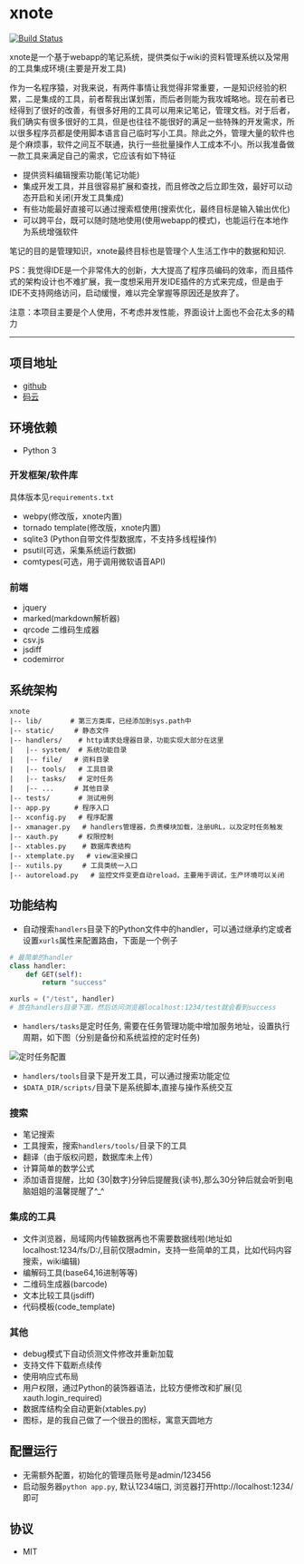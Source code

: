 # xnote

[![Build Status](https://travis-ci.org/xupingmao/xnote.svg?branch=master)](https://travis-ci.org/xupingmao/xnote)

xnote是一个基于webapp的笔记系统，提供类似于wiki的资料管理系统以及常用的工具集成环境(主要是开发工具)

作为一名程序猿，对我来说，有两件事情让我觉得非常重要，一是知识经验的积累，二是集成的工具，前者帮我出谋划策，而后者则能为我攻城略地。现在前者已经得到了很好的改善，有很多好用的工具可以用来记笔记，管理文档。对于后者，我们确实有很多很好的工具，但是也往往不能很好的满足一些特殊的开发需求，所以很多程序员都是使用脚本语言自己临时写小工具。除此之外，管理大量的软件也是个麻烦事，软件之间互不联通，执行一些批量操作人工成本不小。所以我准备做一款工具来满足自己的需求，它应该有如下特征

- 提供资料编辑搜索功能(笔记功能)
- 集成开发工具，并且很容易扩展和查找，而且修改之后立即生效，最好可以动态开启和关闭(开发工具集成)
- 有些功能最好直接可以通过搜索框使用(搜索优化，最终目标是输入输出优化)
- 可以跨平台，既可以随时随地使用(使用webapp的模式)，也能运行在本地作为系统增强软件
 
笔记的目的是管理知识，xnote最终目标也是管理个人生活工作中的数据和知识.

PS：我觉得IDE是一个非常伟大的创新，大大提高了程序员编码的效率，而且插件式的架构设计也不难扩展，我一度想采用开发IDE插件的方式来完成，但是由于IDE不支持网络访问，启动缓慢，难以完全掌握等原因还是放弃了。

注意：本项目主要是个人使用，不考虑并发性能，界面设计上面也不会花太多的精力

-----
## 项目地址
- [github](https://github.com/xupingmao/xnote)
- [码云](https://git.oschina.net/xupingmao/xnote)

## 环境依赖

- Python 3

### 开发框架/软件库

具体版本见`requirements.txt`

- webpy(修改版，xnote内置)
- tornado template(修改版，xnote内置)
- sqlite3 (Python自带文件型数据库，不支持多线程操作)
- psutil(可选，采集系统运行数据)
- comtypes(可选，用于调用微软语音API)

### 前端

- jquery
- marked(markdown解析器)
- qrcode 二维码生成器
- csv.js
- jsdiff
- codemirror

## 系统架构

```
xnote
|-- lib/       # 第三方类库，已经添加到sys.path中
|-- static/     # 静态文件
|-- handlers/    # http请求处理器目录，功能实现大部分在这里
|   |-- system/  # 系统功能目录
|   |-- file/   # 资料目录
|   |-- tools/   # 工具目录
|   |-- tasks/   # 定时任务
|   |-- ...     # 其他目录
|-- tests/       # 测试用例
|-- app.py      # 程序入口
|-- xconfig.py   # 程序配置
|-- xmanager.py   # handlers管理器，负责模块加载，注册URL，以及定时任务触发
|-- xauth.py     # 权限控制
|-- xtables.py    # 数据库表结构
|-- xtemplate.py   # view渲染接口
|-- xutils.py     # 工具类统一入口
|-- autoreload.py   # 监控文件变更自动reload，主要用于调试，生产环境可以关闭

```


## 功能结构

- 自动搜索`handlers`目录下的Python文件中的handler，可以通过继承约定或者设置`xurls`属性来配置路由，下面是一个例子

```py
# 最简单的handler
class handler:    
    def GET(self):
        return "success"

xurls = ("/test", handler)
# 放在handlers目录下面，然后访问浏览器localhost:1234/test就会看到success
```

- `handlers/tasks`是定时任务, 需要在任务管理功能中增加服务地址，设置执行周期，如下图（分别是备份和系统监控的定时任务)

![定时任务配置](https://git.oschina.net/xupingmao/xnote/raw/master/static/img/%E5%AE%9A%E6%97%B6%E4%BB%BB%E5%8A%A1%E9%85%8D%E7%BD%AE.PNG)

- `handlers/tools`目录下是开发工具，可以通过搜索功能定位
- `$DATA_DIR/scripts/`目录下是系统脚本,直接与操作系统交互

### 搜索
- 笔记搜索
- 工具搜索，搜索`handlers/tools/`目录下的工具
- 翻译（由于版权问题，数据库未上传）
- 计算简单的数学公式
- 添加语音提醒，比如 {30|数字}分钟后提醒我{读书},那么30分钟后就会听到电脑姐姐的温馨提醒了^_^

### 集成的工具
- 文件浏览器，局域网内传输数据再也不需要数据线啦(地址如localhost:1234/fs/D:/,目前仅限admin，支持一些简单的工具，比如代码内容搜索，wiki编辑)
- 编解码工具(base64,16进制等等)
- 二维码生成器(barcode)
- 文本比较工具(jsdiff)
- 代码模板(code_template)

### 其他
- debug模式下自动侦测文件修改并重新加载
- 支持文件下载断点续传
- 使用响应式布局
- 用户权限，通过Python的装饰器语法，比较方便修改和扩展(见xauth.login_required)
- 数据库结构全自动更新(xtables.py)
- 图标，是的我自己做了一个很丑的图标，寓意天圆地方

## 配置运行
- 无需额外配置，初始化的管理员账号是admin/123456
- 启动服务器`python app.py`, 默认1234端口, 浏览器打开http://localhost:1234/ 即可

## 协议

- MIT